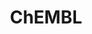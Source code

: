 ---
bigquery: https://console.cloud.google.com/bigquery?p=patents-public-data&d=ebi_chembl&page=dataset
citation: '"The ChEMBL database in 2017." Anna Gaulton, Anne Hersey, Michał Nowotka,
  A Patrícia Bento, Jon Chambers, David Mendez, Prudence Mutowo, Francis Atkinson,
  Louisa J Bellis, Elena Cibrián-Uhalte, Mark Davies, Nathan Dedman, Anneli Karlsson,
  María Paula Magariños, John P Overington, George Papadatos, Ines Smit, Andrew R
  Leach Nucleic acids Research (2017) 45 (Database Issue), D945-D954'
contributors: European Bioinformatics Institute
cost: None
description: ChEMBL Data is a manually curated database of small molecules used in
  drug discovery, including information about existing patented drugs.
documentation: 'schema: https://www.ebi.ac.uk/chembl/db_schema


  '
last_edit: 04/10/2022, 18:00:08
location: https://console.cloud.google.com/marketplace/product/google_patents_public_datasets/chembl
maintained_by: EMBL-EBI, an outstation of European Molecular Biology Laboratory
related_publications: '

  ChEMBL: towards direct deposition of bioassay data.


  Mendez D, Gaulton A, Bento AP, Chambers J, De Veij M, Félix E, Magariños MP, Mosquera
  JF, Mutowo P, Nowotka M, Gordillo-Marañón M, Hunter F, Junco L, Mugumbate G, Rodriguez-Lopez
  M, Atkinson F, Bosc N, Radoux CJ, Segura-Cabrera A, Hersey A, Leach AR.


  — Nucleic Acids Res. 2019; 47(D1):D930-D940. doi: 10.1093/nar/gky1075

  '
schema_fields:
- bao_endpoint
- hba_lipinski
- drug_product_flag
- target_desc
- drug_record_id
- strength
- level4
- qed_weighted
- entity_type
- inorganic_flag
- related_tid
- company
- approval_date
- efo_id
- withdrawn_flag
- irac_code
- published_units
- activity_id
- domain_id
- parent_molregno
- alogp
- organism
- parent_id
- authors
- research_stem
- creation_date
- tissue_id
- site_name
- ass_cls_map_id
- molfile
- enzyme_name
- level2_description
- hba
- clo_id
- comp_go_id
- compound_name
- mesh_heading
- l5
- first_approval
- updated_on
- patent_no
- log_id
- le
- cx_logd
- downgraded
- warnref_id
- published_type
- assay_desc
- priority
- mol_frac_id
- l6
- cx_logp
- molecular_species
- dosed_ingredient
- acd_logd
- curation_comment
- pathway_key
- cell_source_tax_id
- stem
- usan_stem_id
- ref_url
- warning_description
- product_id
- src_assay_id
- res_stem_id
- level1_description
- accession
- syn_type
- acd_most_bpka
- comp_class_id
- patent_id
- target_mapping
- protein_class_id
- record_id
- component_id
- metabolite_record_id
- mw_freebase
- activity_comment
- src_description
- sequence
- usan_year
- parameter_type
- curated_by
- idx
- value
- major_class
- cidx
- innovator_company
- assay_source
- mesh_id
- helm_notation
- drugind_id
- availability_type
- uo_units
- mc_target_accession
- go_id
- l4
- psa
- polymer_flag
- assay_type
- species_group_flag
- targcomp_id
- end_position
- submission_date
- domain_type
- formulation_id
- source
- dosage_form
- active_ingredient
- last_active
- normal_range_max
- max_phase_for_ind
- chebi_par_id
- selectivity_comment
- ridx
- stem_class
- parameter_value
- molecule_type
- site_residues
- data_validity_comment
- confidence_score
- normal_range_min
- mol_irac_id
- ro3_pass
- cell_id
- prediction_method
- ddd_id
- short_name
- version
- sei
- canonical_smiles
- action_type
- ddd_units
- publication_number
- smid
- level4_description
- annotation
- l8
- l7
- label
- volume
- standard_inchi
- parent_type
- full_molformula
- pchembl_value
- bao_id
- num_lipinski_ro5_violations
- cell_description
- indication_class
- hbd_lipinski
- toid
- prod_pat_id
- aromatic_rings
- pathway_id
- cpd_str_alert_id
- met_comment
- relation
- active_molregno
- aspect
- who_extra
- standard_inchi_key
- alert_id
- level3_description
- protein_class_desc
- component_type
- frac_class_id
- published_relation
- who_name
- mutation
- assay_subcellular_fraction
- units
- mechanism_of_action
- mw_monoisotopic
- molecular_mechanism
- db_version
- actsm_id
- isoform
- text_value
- tbl
- mechanism_comment
- num_alerts
- entity_id
- standard_text_value
- class_level
- component_synonym
- lle
- caloha_id
- src_id
- cell_name
- withdrawn_class
- route
- subgroup
- l1
- hbd
- black_box_warning
- activity_count
- last_page
- warning_year
- bto_id
- mol_atc_id
- chirality
- aidx
- withdrawn_reason
- cx_most_bpka
- mecref_id
- assay_organism
- smarts
- compsyn_id
- ingredient
- max_phase
- oral
- result_flag
- definition
- warning_country
- first_in_class
- previous_company
- drug_substance_flag
- patent_use_code
- withdrawn_year
- enzyme_tid
- rgid
- assay_class_id
- assay_strain
- domain_description
- cellosaurus_id
- hrac_class_id
- co_stem_id
- warning_class
- parenteral
- patent_expire_date
- status
- published_value
- standard_type
- source_domain_id
- std_act_id
- class_type
- mc_target_type
- topical
- tax_id
- molregno
- orig_description
- ddd_comment
- upper_value
- l3
- cx_most_apka
- src_compound_id
- delist_flag
- set_name
- level3
- compd_id
- molsyn_id
- applicant_full_name
- level5
- path
- year
- ref_type
- standard_flag
- structure_type
- standard_relation
- ap_id
- nda_type
- ddd_value
- alert_set_id
- warning_type
- assay_param_id
- mol_hrac_id
- as_id
- efo_term
- standard_units
- cell_ontology_id
- met_id
- type
- mc_tax_id
- db_source
- start_position
- assay_tissue
- hrac_code
- country
- oc_id
- target_type
- standard_upper_value
- ref_id
- name
- sitecomp_id
- protclasssyn_id
- doc_type
- parent_go_id
- homologue
- doc_id
- chembl_id
- mec_id
- prodrug
- cell_source_tissue
- updated_by
- comments
- stat
- compound_key
- protein_class_synonym
- src_short_name
- pubmed_id
- relationship_desc
- pref_name
- bao_format
- assay_category
- irac_class_id
- assay_tax_id
- usan_substem
- biocomp_id
- journal
- issue
- level2
- standard_value
- acd_logp
- title
- description
- l2
- tid
- cell_source_organism
- indref_id
- domain_name
- metref_id
- level1
- job_id
- targrel_id
- binding_site_comment
- cl_lincs_id
- assay_id
- heavy_atoms
- variant_id
- alert_name
- assay_cell_type
- num_ro5_violations
- full_mwt
- bei
- relationship
- ad_type
- disease_efficacy
- mc_organism
- substrate_record_id
- potential_duplicate
- doi
- tid_fixed
- met_conversion
- direct_interaction
- atc_code
- warning_id
- rtb
- site_id
- usan_stem_definition
- usan_stem
- abstract
- mc_target_name
- trade_name
- first_page
- predbind_id
- assay_test_type
- acd_most_apka
- frac_code
- therapeutic_flag
- natural_product
- confidence
- ddd_admr
- withdrawn_country
- synonyms
- relationship_type
- sequence_md5sum
- qudt_units
- uberon_id
shortname: chembl
tags:
- biotechnology
- health
- chemical
- bioinformatics
- medical
terms_of_use: CC BY-SA 3.0
title: ChEMBL
uuid: e232a192-965c-4ec9-904c-155b6dfe56c5
---